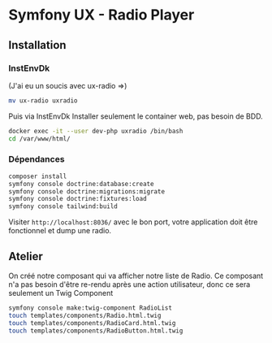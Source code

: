 # Symfony UX - Radio Player

## Installation

### InstEnvDk

(J'ai eu un soucis avec ux-radio =>)
```sh
mv ux-radio uxradio
```

Puis via InstEnvDk
Installer seulement le container web, pas besoin de BDD.

```sh
docker exec -it --user dev-php uxradio /bin/bash
cd /var/www/html/
```

### Dépendances

```sh
composer install
symfony console doctrine:database:create
symfony console doctrine:migrations:migrate
symfony console doctrine:fixtures:load
symfony console tailwind:build
```

Visiter `http://localhost:8036/` avec le bon port, votre application doit être fonctionnel et dump une radio.

## Atelier

On créé notre composant qui va afficher notre liste de Radio.
Ce composant n'a pas besoin d'être re-rendu après une action utilisateur, donc ce sera seulement un Twig Component
```sh
symfony console make:twig-component RadioList
touch templates/components/Radio.html.twig
touch templates/components/RadioCard.html.twig
touch templates/components/RadioButton.html.twig
```
